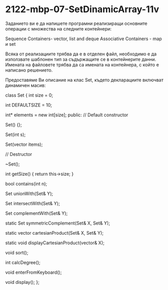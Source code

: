 # 2122-mbp-07-SetDinamicArray-11v

Заданието ви е да напишете програмни реализиращи основните операции с множества на следните контейнери:

Sequence Containers- vector, list and deque Associative Containers - map и set

Всяка от реализациите трябва да е в отделен файл, необходимо е да използвате шаблонен тип за съдържащите се в контейнерите данни. Имената на файловете трябва да са имената на контейнера, с който е написано решението.

Предоставяме Ви описание на клас Set, където декларациите включват динамичен масив:

class Set { int size = 0;

int DEFAULTSIZE = 10;

int* elements = new int[size]; public: // Default constructor

Set() {};

Set(int s);

Set(vector items);

// Destructor

~Set();

int getSize() { return this->size; }

bool contains(int n);

Set unionWith(Set& Y);

Set intersectWith(Set& Y);

Set complementWith(Set& Y);

static Set symmetricComplement(Set& X, Set& Y);

static vector cartesianProduct(Set& X, Set& Y);

static void displayCartesianProduct(vector& X);

void sort();

int calcDegree();

void enterFromKeyboard();

void display(); };

